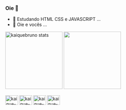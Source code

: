 ### Oie 🥀

- 🌱 Estudando HTML CSS e JAVASCRIPT ...
- 🤔 Oie e vocês ...

<div> 
  <img height="180em" src="https://github-readme-stats.vercel.app/api?username=KaiqueBruno&show_icons=false&theme=midnight-purple&include_all_commits=true&count_private=true" alt="kaiquebruno stats"/>
  <img height="180em" src="https://github-readme-stats.vercel.app/api/top-langs/?username=KaiqueBruno&layout=compact&show_icons=false&theme=midnight-purple&count_private=true&%22/%3E" />
<div/>

<div style="display: inline_block"><br>
  <img align="center" alt="kaique-html" height="30" width="40" src="https://cdn.jsdelivr.net/gh/devicons/devicon/icons/html5/html5-original.svg" >
  <img align="center" alt="kaique-css" height="30" width="40" src="https://cdn.jsdelivr.net/gh/devicons/devicon/icons/css3/css3-original.svg" >
  <img align="center" alt="kaique-javascript" height="30" width="40" src="https://cdn.jsdelivr.net/gh/devicons/devicon/icons/javascript/javascript-original.svg" >
  <img align="center" alt="kaique-react" height="30" width="40" src="https://cdn.jsdelivr.net/gh/devicons/devicon/icons/react/react-original.svg" >
<div/> 
  
